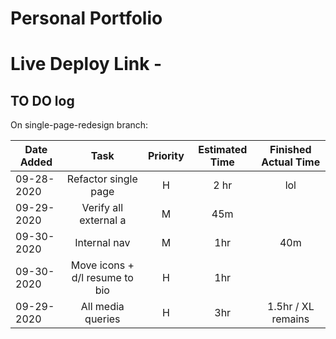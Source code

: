 # Personal Portfolio

# Live Deploy Link -

## TO DO log

On single-page-redesign branch:

| Date Added     | Task                    |  Priority   |   Estimated Time  |   Finished Actual Time |
| --------------|  :-------------:         |  :--------: |     :--------:    |        :--------:      |
|  09-28-2020   |  Refactor single page    |    H         |     2 hr         |          lol             |
| 09-29-2020    |   Verify all external a   |   M         |     45m           |                         |
| 09-30-2020    |   Internal nav            | M           |     1hr           |           40m            |
| 09-30-2020    | Move icons + d/l resume to bio | H      |     1hr           |                          |
| 09-29-2020    |  All media queries         |   H        |     3hr           |     1.5hr / XL remains   |
